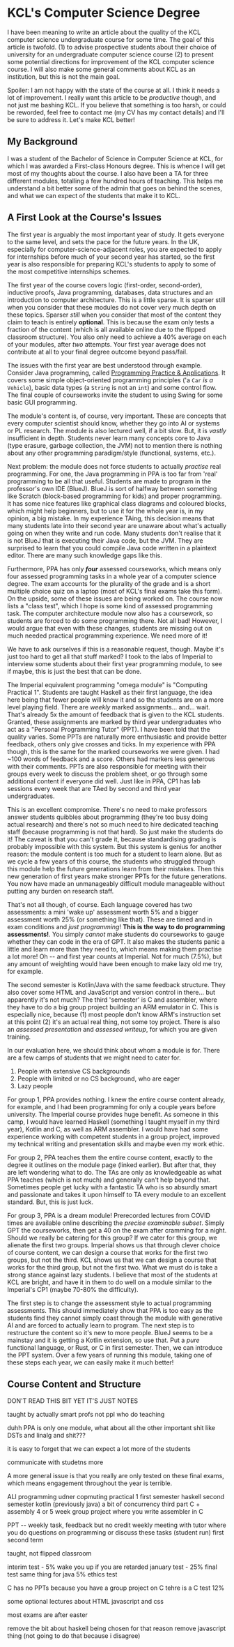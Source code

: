 # KCL's Computer Science Degree

I have been meaning to write an article about the quality of the KCL
computer science undergraduate course for some time. The goal of this 
article is twofold. (1) to advise prospective students about their 
choice of university for an undergraduate computer science course (2) to
present some potential directions for improvement of the KCL computer 
science course. I will also make some general comments about KCL as an
institution, but this is not the main goal.

Spoiler: I am not happy with the state of the course at all. I think it
needs a lot of improvement. I really want this article to be
_productive_ though, and not just me bashing KCL. If you believe that 
something is too harsh, or could be reworded, feel free to contact me
(my CV has my contact details) and I'll be sure to address it. Let's 
make KCL better!

## My Background 

I was a student of the Bachelor of Science in Computer Science at KCL,
for which I was awarded a First-class Honours degree. This is whence I
will get most of my thoughts about the course. I also have been a TA for
three different modules, totalling a few hundred hours of teaching. This
helps me understand a bit better some of the admin that goes on behind 
the scenes, and what we can expect of the students that make it to KCL.

## A First Look at the Course's Issues 

The first year is arguably the most important year of study. It gets
everyone to the same level, and sets the pace for the future years. In
the UK, especially for computer-science-adjacent roles, you are expected
to apply for internships before much of your second year has started, so
the first year is also responsible for preparing KCL's students to apply
to some of the most competitive internships schemes.

The first year of the course covers logic (first-order, second-order),
inductive proofs, Java programming, databases, data structures and an
introduction to computer architecture. This is a little sparse. It is
sparser still when you consider that these modules do not cover very
much depth on these topics. Sparser _still_ when you consider that most
of the content they claim to teach is entirely **optional**. This is
because the exam only tests a fraction of the content (which is all
available online due to the flipped classroom structure). You also only
need to achieve a 40% average on each of your modules, after *two*
attempts. Your first year average does not contribute at all to your
final degree outcome beyond pass/fail.

The issues with the first year are best understood through example.
Consider Java programming, called
[Programming Practice & Applications](https://www.kcl.ac.uk/abroad/module-options/module?id=dd960b11-d771-4eb6-9a95-9b8e2be60121).
It covers some simple object-oriented programming principles ('a `Car`
*is a* `Vehicle`), basic data types (a `String` is not an `int`) and
some control flow. The final couple of courseworks invite the student to
using Swing for some basic GUI programming.

The module's content is, of course, very important. These are concepts
that every computer scientist should know, whether they go into AI or
systems or PL research. The module is also lectured well, if a bit slow.
But, it is _vastly_ insufficient in depth. Students never learn many
concepts core to Java (type erasure, garbage collection, the JVM) not to
mention there is nothing about any other programming paradigm/style
(functional, systems, etc.).

Next problem: the module does not force students to actually _practise_
real programming. For one, the Java programming in PPA is too far from
'real' programming to be all that useful. Students are made to program
in the professor's own IDE (BlueJ). BlueJ is sort of halfway between
something like Scratch (block-based programming for kids) and proper
programming. It has some nice features like graphical class diagrams and
coloured blocks, which might help beginners, but to use it for the whole
year is, in my opinion, a big mistake. In my experience TAing, this
decision means that many students late into their second year are
unaware about what's actually going on when they write and run code.
Many students don't realise that it is not BlueJ that is executing their
Java code, but the JVM. They are surprised to learn that you could
compile Java code written in a plaintext editor. There are many such
knowledge gaps like this.

Furthermore, PPA has only ***four*** assessed courseworks, which means
only four assessed programming tasks in a whole year of a computer
science degree. The exam accounts for the plurality of the grade and is
a short multiple choice quiz on a laptop (most of KCL's final exams take
this form). On the upside, some of these issues are being worked on. The
course now lists a "class test", which I hope is some kind of assessed
programming task. The computer architecture module now also has a
coursework, so students are forced to do some programming there. Not all
bad! However, I would argue that even with these changes, students are
missing out on much needed practical programming experience. We need
more of it!

We have to ask ourselves if this is a reasonable request, though. Maybe
it's just too hard to get all that stuff marked? I took to the labs of
Imperial to interview some students about their first year programming
module, to see if maybe, this is just the best that can be done.  

The Imperial equivalent programming "omega module" is "Computing
Practical 1". Students are taught Haskell as their first language, the
idea here being that fewer people will know it and so the students are
on a more level playing field. There are _weekly_ marked assignments...
and... wait. That's already 5x the amount of feedback that is given to
the KCL students. Granted, these assignments are marked by third year
undergraduates who act as a "Personal Programming Tutor" (PPT). I have
been told that the quality varies. Some PPTs are naturally more
enthusiastic and provide better feedback, others only give crosses and
ticks. In my experience with PPA though, this is the same for the marked
courseworks we were given. I had ~100 words of feedback and a score.
Others had markers less generous with their comments. PPTs are also
responsible for meeting with their groups every week to discuss the
problem sheet, or go through some additional content if everyone did
well. Just like in PPA, CP1 has lab sessions every week that are TAed by
second and third year undergraduates. 

This is an excellent compromise. There's no need to make professors
answer students quibbles about programming (they're too busy doing
actual research) and there's not so much need to hire dedicated teaching
staff (because programming is not that hard). So just make the students
do it! The caveat is that you can't grade it, because standardising
grading is probably impossible with this system. But this system is
genius for another reason: the module content is too much for a student
to learn alone. But as we cycle a few years of this course, the students
who struggled through this module help the future generations learn from
their mistakes. Then this new generation of first years make stronger
PPTs for the future generations. You now have made an unmanageably
difficult module manageable without putting any burden on research
staff.

That's not all though, of course. Each language covered has two
assessments: a mini 'wake up' assessment worth 5% and a bigger
assessment worth 25% (or something like that). These are timed and in
exam conditions and _just programming_! **This is the way to do
programming assessments!**. You simply _cannot_ make students do
courseworks to gauge whether they can code in the era of GPT. It also
makes the students panic a little and learn more than they need to,
which means making them practise a lot more! Oh -- and first year counts
at Imperial. Not for much (7.5%), but any amount of weighting would have
been enough to make lazy old me try, for example. 

The second semester is Kotlin/Java with the same feedback structure.
They also cover some HTML and JavaScript and version control in there...
but apparently it's not much? The third 'semester' is C and assembler,
where they have to do a big group project building an ARM emulator in C.
This is especially nice, because (1) most people don't know ARM's
instruction set at this point (2) it's an actual real thing, not some
toy project. There is also an *assessed presentation* and *assessed
writeup*, for which you are given training.

In our evaluation here, we should think about whom a module is for.
There are a few camps of students that we might need to cater for.

1. People with extensive CS backgrounds
2. People with limited or no CS background, who are eager
3. Lazy people

For group 1, PPA provides nothing. I knew the entire course content
already, for example, and I had been programming for only a couple years
before university. The Imperial course provides huge benefit. As someone
in this camp, I would have learned Haskell (something I taught myself in
my third year), Kotlin and C, as well as ARM assembler. I would have
had some experience working with competent students in a group project,
improved my technical writing and presentation skills and maybe even
my work ethic.

For group 2, PPA teaches them the entire course content, exactly to the
degree it outlines on the module page (linked earlier). But after that,
they are left wondering what to do. The TAs are only as knowledgeable as
what PPA teaches (which is not much) and generally can't help beyond
that. Sometimes people get lucky with a fantastic TA who is so absurdly
smart and passionate and takes it upon himself to TA every module to an
excellent standard. But, this is just luck.

For group 3, PPA is a dream module! Prerecorded lectures from COVID
times are available online describing the _precise examinable subset_.
Simply GPT the courseworks, then get a 40 on the exam after cramming for
a night. Should we really be catering for this group? If we cater for
this group, we alienate the first two groups. Imperial shows us that
through clever choice of course content, we can design a course that
works for the first two groups, but not the third. KCL shows us that we
can design a course that works for the third group, but not the first
two. What we must do is take a strong stance against lazy students.
I believe that most of the students at KCL are bright, and have it in
them to do well on a module similar to the Imperial's CP1 (maybe 70-80%
the difficulty). 

The first step is to change the assessment style to actual programming
assessments. This should immediately show that PPA is too easy as the
students find they cannot simply coast through the module with
generative AI and are forced to actually learn to program. The next step
is to restructure the content so it's new to more people. BlueJ seems to
be a mainstay and it is getting a Kotlin extension, so use that. Put a
_pure_ functional language, or Rust, or C in first semester. Then, we
can introduce the PPT system. Over a few years of running this module,
taking one of these steps each year, we can easily make it much better!

## Course Content and Structure


DON'T READ THIS BIT YET IT'S JUST NOTES

taught by actually smart profs not ppl who do teaching

duhh PPA is only one module, what about all the other important shit
like DSTs and linalg and shit???

it is easy to forget that we can expect a lot more of the students

communicate with studetns more


A more general issue is 
that you really are only tested on these final exams, which means 
engagement throughout the year is terrible.

<!-- https://www.youtube.com/watch?v=m821Vz8N_bo&ab_channel=ACMSIGPLAN -->


ALl programming udner copmuting practical 1
first semester haskell
second semester kotlin (previously java) a bit of concurrency
third part C + assembly
4 or 5 week group project where you write assembler in C

PPT -- weekly task, feedback but no credit weekly meeting with tutor 
where you do questions on programming or discuss these tasks (student
run) first second term

taught, not flipped classroom 

interim test - 5% wake you up if you are retarded
january test - 25% final test 
same thing for java 
5% ethics test

C has no PPTs because you have a group project on C
tehre is a C test 12%

some optional lectures about HTML javascript and css

most exams are after easter 


remove the bit about haskell being chosen for that reason
remove javascript thing (not going to do that because i disagree)